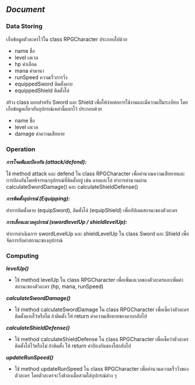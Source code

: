 ## ***Document***

### Data Storing 
เก็บข้อมูลตัวละครไว้ใน class RPGCharacter ประกอบไปด้วย
- name ชื่อ
- level เลเวล
- hp ค่าเลือด
- mana ค่ามานา
- runSpeed ความเร็วการวิ่ง
- equippedSword ติดตั้งดาบ
- equippedShield ติดตั้งโล่

สร้าง class แยกสำหรับ Sword และ Shield เพื่อให้ง่ายต่อการใช้งานและมีความเป็นระเบียบ
โดยเก็บข้อมูลเกี่ยวกับอุปกรณ์เหล่านี้แยกไว้ ประกอบด้วย
- name ชื่อ
- level เลเวล
- damage ค่าความเสียหาย

### Operation
***การโจมตีและป้องกัน (attack/defend):***

ใช้ method attack และ defend ใน class RPGCharacter เพื่อคำนวณความเสียหายและการป้องกันโดยพิจารณาอุปกรณ์ที่ติดตั้งอยู่ เช่น ดาบและโล่
ทำการคำนวนผ่าน calculateSwordDamage() และ calculateShieldDefense()

***การติดตั้งอุปกรณ์ (Equipping):***

ทำการติดตั้งดาบ (equipSword), ติดตั้งโล่ (equipShield) เพื่ออัปเดตสถานะของตัวละคร

***การเลื่อนเลเวลอุปกรณ์ (swordlevelUp / shieldlevelUp):***

ทำการดำเนินการ swordLevelUp และ shieldLevelUp ใน class Sword และ Shield เพื่อจัดการกับค่าสถานะของอุปกรณ์


### Computing
***levelUp()***
- ใช้ method levelUp ใน class RPGCharacter เพื่อเพิ่มเลเวลของตัวละครและเพิ่มค่าสถานะของตัวละคร (hp, mana, runSpeed)

***calculateSwordDamage()***
- ใช้ method calculateSwordDamage ใน class RPGCharacter เพื่อเช็คว่าตัวละครติดตั้งดาบไว้หรือไม่ ถ้าติดตั้ง ให้ return ค่าความเสียหายของดาบกลับไป

***calculateShieldDefense()***
- ใช้ method calculateShieldDefense ใน class RPGCharacter เพื่อเช็คว่าตัวละครติดตั้งโล่ไว้หรือไม่ ถ้าติดตั้ง ให้ return ค่าป้องกันของโล่กลับไป

***updateRunSpeed()***
- ใช้ method updateRunSpeed ใน class RPGCharacter เพื่อคำนวนความเร็ววิ่งของตัวละคร โดยตัวละครจะวิ่งช้าลงเมื่อสวมใส่อุปกรณ์ต่าง ๆ

